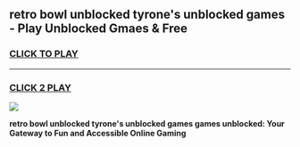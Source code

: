 
## retro bowl unblocked tyrone's unblocked games - Play Unblocked Gmaes & Free
<h3>
<a href="https://premium.freeplayer.one?title=retro_bowl_unblocked_tyrone's_unblocked_games&ref=19F">CLICK TO PLAY</a></h3>
<hr>

<h3>
<a href="https://premium.freeplayer.one?title=retro_bowl_unblocked_tyrone's_unblocked_games&ref=19F">CLICK 2 PLAY</a>
  
</h3>

<a href="https://premium.freeplayer.one?title=retro_bowl_unblocked_tyrone's_unblocked_games&ref=19F/"><img src="https://clearcache.store/games.png"></a>


**retro bowl unblocked tyrone's unblocked games games unblocked: Your Gateway to Fun and Accessible Online Gaming**
